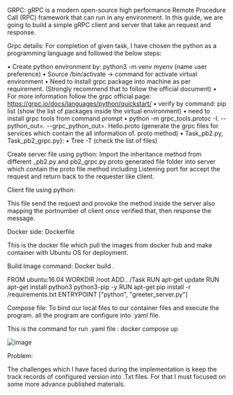 

GRPC: gRPC is a modern open-source high performance Remote Procedure Call (RPC) framework that can run in any environment. 
In this guide, we are going to build a simple gRPC client and server that take an request and response.


Grpc details: For completion of given task, I have chosen the python as a programming language and followed the below steps:

•	 Create python environment by: python3 -m venv myenv (name user preference)
•	Source /bin/activate -> command for activate virtual environment
•	Need to install grpc package into machine as per requirement. (Strongly recommend that to follow the official document)
•	For more information follow the grpc official page: https://grpc.io/docs/languages/python/quickstart/
•	verify by command: pip list (show the list of packages inside the virtual environment)
•	need to install grpc tools from command prompt
•	python -m grpc_tools.protoc -I. --python_out=. --grpc_python_out=. Hello.proto (generate the grpc files for services which contain the all information of. proto method)
•	Task_pb2.py, Task_pb2_grpc.py}:
•	Tree -T (check the list of files)



Create server file using python:
Import the inheritance method from different _pb2.py and pb2_grpc.py proto generated file folder into server which contain the proto file method including Listening port for accept the request and return back to the requester like client.

Client file using python:

This file send the request and provoke the method inside the server also mapping the portnumber of client once verified that, then response the message.





Docker side: Dockerfile

This is the docker file which pull the images from docker hub and make container with Ubuntu OS for deployment.

Build Image command: Docker build .

FROM ubuntu:16.04
WORKDIR /root
ADD . /Task
RUN apt-get update
RUN apt-get install python3 python3-pip -y 
RUN apt-get pip install -r /requirements.txt
ENTRYPOINT ["python", "greeter_server.py"]



Compose file: To bind our local files to our container files and execute the program. all the program are configure into .yaml file.

This is the command for run .yaml file : docker compose up

![image](https://user-images.githubusercontent.com/46217896/143418041-cf2de516-ae37-477f-905a-086df80f8cb7.png)
 
Problem: 

The challenges which I have faced during the implementation is keep the track records of configured version into .Txt files. For that I must focused on some more advance published materials.
